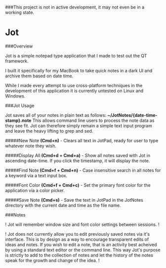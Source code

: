 ###This project is not in active development, it may not even be in a working state.

Jot
===

###Overview

Jot is a simple notepad type application that I made to test out the QT framework. 

I built it specifically for my MacBook to take quick notes in a dark UI and archive them based on date time.

While I made every attempt to use cross-platform techniques in the development of this application it is currently untested on Linux and Windows.


###Jot Usage

Jot saves all of your notes in plain text as follows: **~/JotNotes/{date-time-stamp}.note**
This allows command line users to process the note data as they see fit.
Jot can therefore simply remain a simple text input program and leave the heavy lifting to grep and sed.

#####New Note
**(Cmd+n)** - Clears all text in JotPad, ready for user to type whatever note they wish.

#####Display All
**(Cmd+d + Cmd+a)** - Show all notes saved with Jot in ascending date-time. If you click the timestamp, it will display the note.

#####Find Note
**(Cmd+f + Cmd+n)** - Case insensitive search in all notes for a keyword via a text input box.

#####Font Color
**(Cmd+f + Cmd+c)** - Set the primary font color for the application via a color picker.

#####Save Note
**(Cmd+s)** - Save the text in JotPad in the JotNotes directory with the current date and time as the file name.

###Notes

! Jot will remember window size and font color settings between sessions. !

! Jot does not currently allow you to edit previously saved notes via it's interface. This is by design as a way to encourage transparent edits of ideas and notes. If you wish to edit a note, that is an activity best acheived by using a standard text editor or the command line. This way Jot's purpose is strictly to add to the collection of notes and let the history of the notes speak for the growth and change of the idea. !

